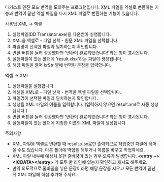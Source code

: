 다키스트 던전 모드 번역을 도와주는 프로그램입니다.
XML 파일을 엑셀로 변환하는 기능과 번역이 끝난 엑셀 파일을 다시 XML 파일로 변환하는 기능이 있습니다.

사용법
XML → 엑셀
1. 실행파일(DD Translator.exe)을 다운받아 실행합니다.
2. XML을 엑셀로 - 파일 선택 - 원문 XML 파일을 선택합니다.
3. 파일명이 선택한 파일과 일치하는지 확인합니다.
4. 변환 버튼을 눌러 성공했다면 '변환이 완료되었습니다!'라는 창이 표시됩니다.
5. 실행파일이 있는 폴더에 'result.xlsx'라는 파일이 생성됩니다.
6. 해당 파일을 열어 krStr 열에 번역된 문장을 입력합니다.

엑셀 → XML
1. 실행파일을 실행합니다.
2. 엑셀을 XML로 - 파일 선택 - 번역한 엑셀 파일을 선택합니다.
3. 파일명이 선택한 파일과 일치하는지 확인합니다.
4. 생성될 XML 파일의 이름을 입력합니다. (입력하지 않으면 result.xml로 자동 생성됩니다.)
5. 변환 버튼을 눌러 성공했다면 '변환이 완료되었습니다!'라는 창이 표시됩니다.
6. 실행파일이 있는 폴더에 지정한 이름의 XML 파일이 생성됩니다.

주의사항
- XML 파일을 엑셀로 변환할 때 result.xlsx로만 출력되므로 작업중인 파일에 덮어쓸 수도 있습니다. 다른 폴더에 백업을 해두거나 이름을 바꾸고 작업하세요.
- XML 파일 내부에 예상치 못한 줄바꿈이 있는 경우 오류가 발생합니다. __<entry ~><!CDATA><\/entry>__ 가 모두 한 라인에 있는지 확인하고 재시도 해주세요.
- 만약 의도적으로 줄바꿈을 넣은 문장이라면 해당 문장을 지우고 모든 번역이 끝난 뒤 XML 파일에 직접 추가해 주세요.

